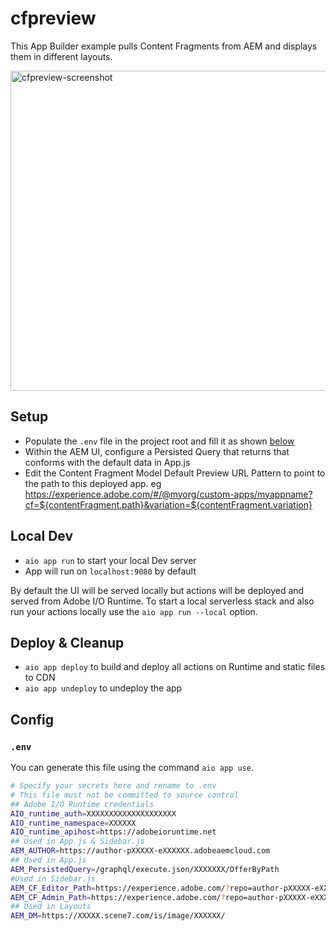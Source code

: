 # cfpreview

This App Builder example pulls Content Fragments from AEM and displays them in different layouts. 

<img width="512" alt="cfpreview-screenshot" src="https://github.com/markszulc/cfpreview/assets/1145871/6db75824-cd26-43cb-b686-e26b03ba8e21">


## Setup

- Populate the `.env` file in the project root and fill it as shown [below](#env)
- Within the AEM UI, configure a Persisted Query that returns that conforms with the default data in App.js
- Edit the Content Fragment Model Default Preview URL Pattern to point to the path to this deployed app. eg https://experience.adobe.com/#/@myorg/custom-apps/myappname?cf=${contentFragment.path}&variation=${contentFragment.variation}

## Local Dev

- `aio app run` to start your local Dev server
- App will run on `localhost:9080` by default

By default the UI will be served locally but actions will be deployed and served from Adobe I/O Runtime. To start a
local serverless stack and also run your actions locally use the `aio app run --local` option.

## Deploy & Cleanup

- `aio app deploy` to build and deploy all actions on Runtime and static files to CDN
- `aio app undeploy` to undeploy the app

## Config

### `.env`

You can generate this file using the command `aio app use`. 

```bash
# Specify your secrets here and rename to .env
# This file must not be committed to source control
## Adobe I/O Runtime credentials
AIO_runtime_auth=XXXXXXXXXXXXXXXXXXXX
AIO_runtime_namespace=XXXXXX
AIO_runtime_apihost=https://adobeioruntime.net
## Used in App.js & Sidebar.js
AEM_AUTHOR=https://author-pXXXXX-eXXXXXX.adobeaemcloud.com
## Used in App.js
AEM_PersistedQuery=/graphql/execute.json/XXXXXXX/OfferByPath 
#Used in Sidebar.js
AEM_CF_Editor_Path=https://experience.adobe.com/?repo=author-pXXXXX-eXXXXXX.adobeaemcloud.com#/@XXXXXX/aem/cf/editor/editor
AEM_CF_Admin_Path=https://experience.adobe.com/?repo=author-pXXXXX-eXXXXXX.adobeaemcloud.com#/@XXXXXX/aem/cf/admin/
## Used in Layouts
AEM_DM=https://XXXXX.scene7.com/is/image/XXXXXX/

```
